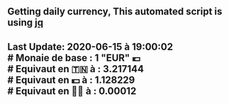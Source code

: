 ## Getting daily currency, This automated script is using [jq](https://stedolan.github.io/jq/)
## Last Update:  2020-06-15 à 19:00:02 </br># Monaie de base : 1 "EUR" 💶 </br> # Equivaut en 🇹🇳 à :  3.217144 </br> # Equivaut en 💵 à : 1.128229</br> # Equivaut en 🐱‍💻 à :  0.00012
